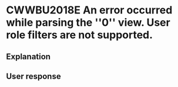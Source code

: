 # CWWBU2018E An error occurred while parsing the ''0'' view. User role filters are not supported.

## Explanation

## User response